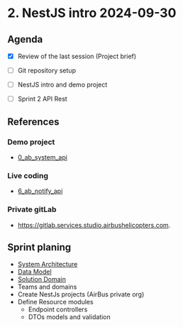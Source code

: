 # 2. NestJS intro 2024-09-30

## Agenda

- [x] Review of the last session (Project brief)

- [ ] Git repository setup
- [ ] NestJS intro and demo project

- [ ] Sprint 2 API Rest

## References

### Demo project

- [0_ab_system_api](https://github.com/AirBus-Bootcamp/0_ab_system_api)

### Live coding

- [6_ab_notify_api](https://github.com/AirBus-Bootcamp/6_ab_notify_api)

### Private gitLab

- https://gitlab.services.studio.airbushelicopters.com.

## Sprint planing

- [System Architecture](../astrobookings/2-design/2-system.architecture.md)
- [Data Model](../astrobookings/2-design/3-model.erd.md)
- [Solution Domain](../astrobookings/2-design/4-solution.domain.md)
- Teams and domains
- Create NestJs projects (AirBus private org)
- Define Resource modules
  - Endpoint controllers
  - DTOs models and validation
